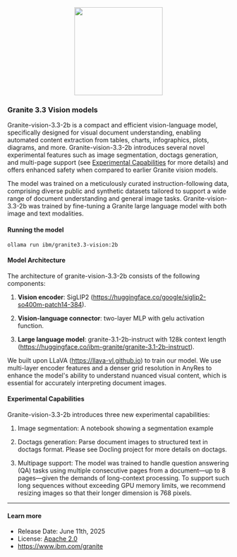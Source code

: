 <center><img src="https://ollama.com/assets/library/granite3.2/90c5e567-0004-425c-a17a-1b846c2b5d3d" data-canonical-src="https://gyazo.com/eb5c5741b6a9a16c692170a41a49c858.png" width="200" /></center>

### Granite 3.3 Vision models

Granite-vision-3.3-2b is a compact and efficient vision-language model, specifically designed for visual document understanding, enabling automated content extraction from tables, charts, infographics, plots, diagrams, and more. Granite-vision-3.3-2b introduces several novel experimental features such as image segmentation, doctags generation, and multi-page support (see [Experimental Capabilities](#experimental-capabilities) for more details) and offers enhanced safety when compared to earlier Granite vision models.

The model was trained on a meticulously curated instruction-following data, comprising diverse public and synthetic datasets tailored to support a wide range of document understanding and general image tasks. Granite-vision-3.3-2b was trained by fine-tuning a Granite large language model with both image and text modalities.

#### Running the model

```
ollama run ibm/granite3.3-vision:2b
```

#### Model Architecture

The architecture of granite-vision-3.3-2b consists of the following components:

1. **Vision encoder**: SigLIP2 (https://huggingface.co/google/siglip2-so400m-patch14-384).

2. **Vision-language connector**: two-layer MLP with gelu activation function.

3. **Large language model**: granite-3.1-2b-instruct with 128k context length (https://huggingface.co/ibm-granite/granite-3.1-2b-instruct).

We built upon LLaVA (https://llava-vl.github.io) to train our model. We use multi-layer encoder features and a denser grid resolution in AnyRes to enhance the model's ability to understand nuanced visual content, which is essential for accurately interpreting document images.

#### Experimental Capabilities

Granite-vision-3.3-2b introduces three new experimental capabilities:

1. Image segmentation: A notebook showing a segmentation example

2. Doctags generation: Parse document images to structured text in doctags format. Please see Docling project for more details on doctags.

3. Multipage support: The model was trained to handle question answering (QA) tasks using multiple consecutive pages from a document—up to 8 pages—given the demands of long-context processing. To support such long sequences without exceeding GPU memory limits, we recommend resizing images so that their longer dimension is 768 pixels.

---

#### Learn more

- Release Date: June 11th, 2025
- License: [Apache 2.0](https://www.apache.org/licenses/LICENSE-2.0)
- https://www.ibm.com/granite
